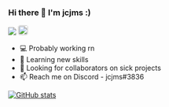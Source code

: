### Hi there 👋 I'm jcjms :)
![](https://komarev.com/ghpvc/?username=jcjms&color=brightgreen)
<a href="https://discord.com/users/661582273988263936">
  <img style="border-radius: 4px; height: 20px;" src="https://img.shields.io/badge/Discord-5865F2.svg?style=for-the-badge&logo=Discord&logoColor=white" alt="discord">
</a>

- 💻 Probably working rn
- 🌱 Learning new skills
- 👯 Looking for collaborators on sick projects
- 📫 Reach me on Discord - jcjms#3836

[![GitHub stats](https://github-readme-stats.vercel.app/api?username=jcjms&show_icons=true&theme=dark#gh-dark-mode-only)](https://github.com/anuraghazra/github-readme-stats)
<!--[![Top Langs](https://github-readme-stats.vercel.app/api/top-langs/?username=jcjms&show_icons=true&theme=dark#gh-dark-mode-only)]-->
